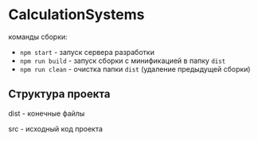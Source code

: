 # CalculationSystems

команды сборки: 

- `npm start` - запуск сервера разработки
- `npm run build` - запуск сборки с минификацией в папку `dist`
- `npm run clean` - очистка папки `dist` (удаление предыдущей сборки)

## Структура проекта

dist - конечные файлы

src - исходный код проекта
